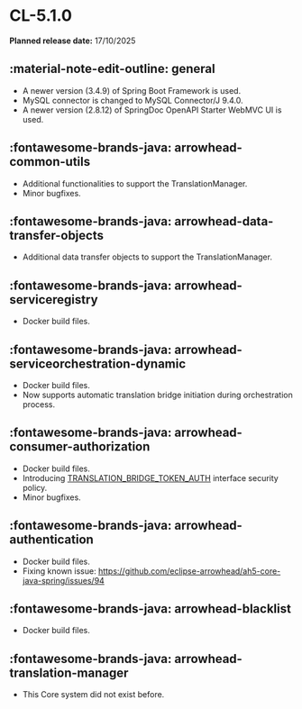 # CL-5.1.0

**Planned release date:** 17/10/2025

## :material-note-edit-outline: general

- A newer version (3.4.9) of Spring Boot Framework is used.
- MySQL connector is changed to MySQL Connector/J 9.4.0.
- A newer version (2.8.12) of SpringDoc OpenAPI Starter WebMVC UI is used.

## :fontawesome-brands-java: arrowhead-common-utils

- Additional functionalities to support the TranslationManager.
- Minor bugfixes.

## :fontawesome-brands-java: arrowhead-data-transfer-objects

- Additional data transfer objects to support the TranslationManager.

## :fontawesome-brands-java: arrowhead-serviceregistry

- Docker build files.

## :fontawesome-brands-java: arrowhead-serviceorchestration-dynamic

- Docker build files.
- Now supports automatic translation bridge initiation during orchestration process.

## :fontawesome-brands-java: arrowhead-consumer-authorization

- Docker build files.
- Introducing [TRANSLATION_BRIDGE_TOKEN_AUTH](../../help/service-security.md#translation_bridge_token_auth) interface security policy.
- Minor bugfixes.

## :fontawesome-brands-java: arrowhead-authentication

- Docker build files.
- Fixing known issue: https://github.com/eclipse-arrowhead/ah5-core-java-spring/issues/94

## :fontawesome-brands-java: arrowhead-blacklist

- Docker build files.

## :fontawesome-brands-java: arrowhead-translation-manager

- This Core system did not exist before.

